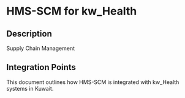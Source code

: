 # HMS-SCM for kw_Health

## Description

Supply Chain Management

## Integration Points

This document outlines how HMS-SCM is integrated with kw_Health systems in Kuwait.
